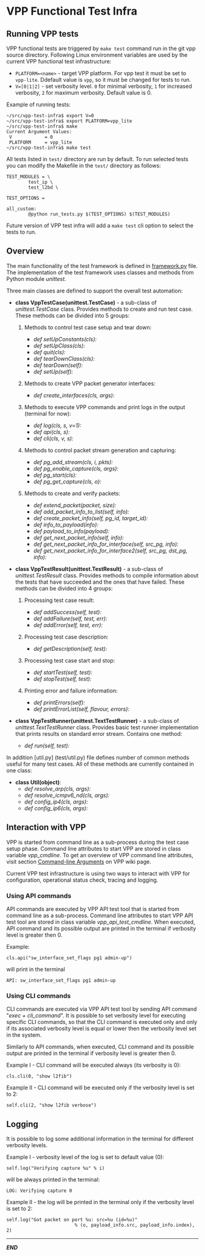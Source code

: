 # VPP Functional Test Infra

## Running VPP tests
VPP functional tests are triggered by `make test` command run in the git vpp source directory. Following Linux environment variables are used by the current VPP functional test infrastructure:

- `PLATFORM=<name>` - target VPP platform. For vpp test it must be set to `vpp-lite`. Ddefault value is `vpp`, so it must be changed for tests to run.
-  `V=[0|1|2]` - set verbosity level. `0` for minimal verbosity, `1` for increased verbosity, `2` for maximum verbosity. Default value is 0.

Example of running tests:

```
~/src/vpp-test-infra$ export V=0
~/src/vpp-test-infra$ export PLATFORM=vpp_lite
~/src/vpp-test-infra$ make
Current Argument Values:
 V            = 0
 PLATFORM     = vpp_lite
~/src/vpp-test-infra$ make test
```

All tests listed in `test/` directory are run by default. To run selected tests you can modify the Makefile in the `test/` directory as follows:

```
TEST_MODULES = \
        test_ip \
        test_l2bd \

TEST_OPTIONS =

all_custom:
        @python run_tests.py $(TEST_OPTIONS) $(TEST_MODULES)
```
Future version of VPP test infra will add a `make test` cli option to select the tests to run.

## Overview
The main functionality of the test framework is defined in [framework.py](test/framework.py) file. The implementation of the test framework uses classes and methods from Python module *unittest*.

Three main classes are defined to support the overall test automation:

* **class VppTestCase(unittest.TestCase)** - a sub-class of *unittest.TestCase* class. Provides methods to create and run test case. These methods can be divided into 5 groups:
    1. Methods to control test case setup and tear down:
        * *def setUpConstants(cls):*
        * *def setUpClass(cls):*
        * *def quit(cls):*
        * *def tearDownClass(cls):*
        * *def tearDown(self):*
        * *def setUp(self):*

    2. Methods to create VPP packet generator interfaces:
        * *def create_interfaces(cls, args):*

    3. Methods to execute VPP commands and print logs in the output (terminal for now):
        * *def log(cls, s, v=1):*
        * *def api(cls, s):*
        * *def cli(cls, v, s):*

    4. Methods to control packet stream generation and capturing:
        * *def pg_add_stream(cls, i, pkts):*
        * *def pg_enable_capture(cls, args):*
        * *def pg_start(cls):*
        * *def pg_get_capture(cls, o):*

    5. Methods to create and verify packets:
        * *def extend_packet(packet, size):*
        * *def add_packet_info_to_list(self, info):*
        * *def create_packet_info(self, pg_id, target_id):*
        * *def info_to_payload(info):*
        * *def payload_to_info(payload):*
        * *def get_next_packet_info(self, info):*
        * *def get_next_packet_info_for_interface(self, src_pg, info):*
        * *def get_next_packet_info_for_interface2(self, src_pg, dst_pg, info):*

* **class VppTestResult(unittest.TestResult)** - a sub-class of *unittest.TestResult* class. Provides methods to compile information about the tests that have succeeded and the ones that have failed. These methods can be divided into 4 groups:
    1. Processing test case result:
        * *def addSuccess(self, test):*
        * *def addFailure(self, test, err):*
        * *def addError(self, test, err):*

    2. Processing test case description:
        * *def getDescription(self, test):*

    3. Processing test case start and stop:
        * *def startTest(self, test):*
        * *def stopTest(self, test):*

    4. Printing error and failure information:
        * *def printErrors(self):*
        * *def printErrorList(self, flavour, errors):*

* **class VppTestRunner(unittest.TextTestRunner)** - a sub-class of *unittest.TextTestRunner* class. Provides basic test runner implementation that prints results on standard error stream. Contains one method:
    * *def run(self, test):*

In addition [util.py] (test/util.py) file defines number of common methods useful for many test cases. All of these methods are currently contained in one class:

* **class Util(object)**:
    * *def resolve_arp(cls, args):*
    * *def resolve_icmpv6_nd(cls, args):*
    * *def config_ip4(cls, args):*
    * *def config_ip6(cls, args):*

## Interaction with VPP
VPP is started from command line as a sub-process during the test case setup phase. Command line attributes to start VPP are stored in class variable *vpp_cmdline*.
To get an overview of VPP command line attributes, visit section [Command-line Arguments](https://wiki.fd.io/view/VPP/Command-line_Arguments) on VPP wiki page.

Current VPP test infrastructure is using two ways to interact with VPP for configuration, operational status check, tracing and logging.

### Using API commands
API commands are executed by VPP API test tool that is started from command line as a sub-process. Command line attributes to start VPP API test tool are stored in class variable *vpp_api_test_cmdline*.
When executed, API command and its possible output are printed in the terminal if verbosity level is greater then 0.

Example:

```
cls.api("sw_interface_set_flags pg1 admin-up")
```

will print in the terminal

```
API: sw_interface_set_flags pg1 admin-up
```

### Using CLI commands
CLI commands are executed via VPP API test tool by sending API command "*exec + cli_command*". It is possible to set verbosity level for executing specific CLI commands, so that the CLI command is executed only and only if its associated verbosity level is equal or lower then the verbosity level set in the system.

Similarly to API commands, when executed, CLI command and its possible output are printed in the terminal if verbosity level is greater then 0.

Example I - CLI command will be executed always (its verbosity is 0):

```
cls.cli(0, "show l2fib")
```

Example II - CLI command will be executed only if the verbosity level is set to 2:

```
self.cli(2, "show l2fib verbose")
```

## Logging
It is possible to log some additional information in the terminal for different verbosity levels.

Example I - verbosity level of the log is set to default value (0):

```
self.log("Verifying capture %u" % i)
```

will be always printed in the terminal:

```
LOG: Verifying capture 0
```

Example II - the log will be printed in the terminal only if the verbosity level is set to 2:

```
self.log("Got packet on port %u: src=%u (id=%u)"
                         % (o, payload_info.src, payload_info.index), 2)
```

---
***END***
